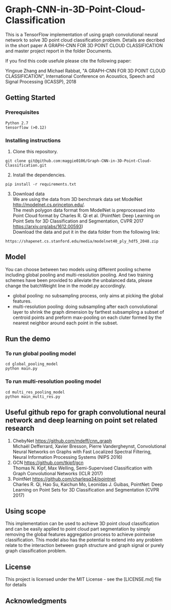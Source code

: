 # Graph-CNN-in-3D-Point-Cloud-Classification

This is a TensorFlow implementation of using graph convolutional neural network to solve 3D point cloud classification problem. Details are decribed in the short paper A GRAPH-CNN FOR 3D POINT CLOUD CLASSIFICATION and master project report in the folder Documents.

If you find this code usefule please cite the following paper: 

Yingxue Zhang and Michael Rabbat, "A GRAPH-CNN FOR 3D POINT CLOUD CLASSIFICATION", International Conference on Acoustics, Speech and Signal Processing (ICASSP), 2018

## Getting Started
### Prerequisites
```
Python 2.7
tensorflow (>0.12)
```
### Installing instructions

1. Clone this repository.

```
git clone git@github.com:maggie0106/Graph-CNN-in-3D-Point-Cloud-Classification.git
```
2. Install the dependencies.

```
pip install -r requirements.txt
```
3. Download data       
We are using the data from 3D benchmark data set ModelNet http://modelnet.cs.princeton.edu/.     
The mesh polygon data format from ModelNet is preprocessed into Point Cloud format by  Charles R. Qi et al. (PointNet: Deep Learning on Point Sets for 3D Classification and Segmentation, CVPR 2017 https://arxiv.org/abs/1612.00593)   
Download the data and put it in the data folder from the following link: 
```
https://shapenet.cs.stanford.edu/media/modelnet40_ply_hdf5_2048.zip 
```
## Model
You can choose between two models using different pooling scheme including global pooling and multi-resolution pooling. And two training schemes have been provided to alleviate the unbalanced data, please change the batchWeight line in the model.py accordingly. 
* global pooling: no subsampling process, only aims at picking the global features.
* multi-resolution pooling: doing subsampling after each convolutional layer to shrink the graph dimension by farthest subsampling a subset of centroid points and preform max-pooling on each cluter formed by the nearest neighbor around each point in the subset.

## Run the demo
### To run global pooling model
```
cd global_pooling_model
python main.py
```
### To run multi-resolution pooling model
```
cd multi_res_pooling_model	
python main_multi_res.py	
```
## Useful github repo for graph convolutional neural network and deep learning on point set related research
1. ChebyNet https://github.com/mdeff/cnn_graph     
Michaël Defferrard, Xavier Bresson, Pierre Vandergheynst, Convolutional Neural Networks on Graphs with Fast Localized Spectral Filtering, Neural Information Processing Systems (NIPS 2016)
2. GCN https://github.com/tkipf/gcn       
Thomas N. Kipf, Max Welling, Semi-Supervised Classification with Graph Convolutional Networks (ICLR 2017)
3. PointNet https://github.com/charlesq34/pointnet    
Charles R. Qi, Hao Su, Kaichun Mo, Leonidas J. Guibas, PointNet: Deep Learning on Point Sets for 3D Classification and Segmentation (CVPR 2017)
## Using scope
This implementation can be used to achieve 3D point cloud classification and can be easily applied to point cloud part segmentation by simply removing the global features aggregation process to achieve pointwise classification. This model also has the potential to extend into any problem relate to the interaction between graph structure and graph signal or purely graph classification problem.
## License
This project is licensed under the MIT License - see the [LICENSE.md] file for details
## Acknowledgments

